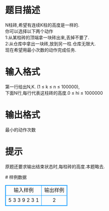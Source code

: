 # 

 
 # 题目描述 
<p>
N柱砖,希望有连续K柱的高度是一样的.<br>你可以选择以下两个动作<br>1:从某柱砖的顶端拿一块砖出来,丢掉不要了.<br>2:从仓库中拿出一块砖,放到另一柱.仓库无限大.<br>现在希望用最小次数的动作完成任务.</p> 

 
 # 输入格式 
<p>
第一行给出N,K. (1 ≤ k ≤ n ≤ 100000),<br>下面N行,每行代表这柱砖的高度.0 ≤ hi ≤ 1000000</p> 

 
 # 输出格式 
<p>
最小的动作次数</p> 

 
 # 提示 
<p>
原题还要求输出结束状态时,每柱砖的高度.本题略去.</p> 
# 样例数据
<style>
        table,table tr th, table tr td { border:1px solid #0094ff; }
        table { width: 200px; min-height: 25px; line-height: 25px; text-align: center; border-collapse: collapse;}   
    </style>
<table>
	<tr>
		<td>输入样例</td>
		<td>输出样例</td>
	</tr>
<tr><td>5 3
3
9
2
3
1</td><td>
2</td></tr></table>
